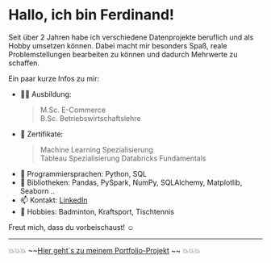 # Hallo, ich bin Ferdinand!

Seit über 2 Jahren habe ich verschiedene Datenprojekte beruflich und als Hobby umsetzen können. Dabei macht mir besonders Spaß, reale Problemstellungen bearbeiten zu können und dadurch Mehrwerte zu schaffen.

Ein paar kurze Infos zu mir:

- 🧑‍🎓 Ausbildung:  
    > M.Sc. E-Commerce  
    > B.Sc. Betriebswirtschaftslehre
- 📝 Zertifikate:  
    > Machine Learning Spezialisierung  
    > Tableau Spezialisierung
    > Databricks Fundamentals
- 💬 Programmiersprachen: Python, SQL
- 📗 Bibliotheken: Pandas, PySpark, NumPy, SQLAlchemy, Matplotlib, Seaborn ..
- 📫 Kontakt: [LinkedIn](https://www.linkedin.com/in/ferdinand-pohl-7384261a6/)
- 🏸 Hobbies: Badminton, Kraftsport, Tischtennis


Freut mich, dass du vorbeischaust! ☺️

---
💥💥💥 ~~[Hier geht´s zu meinem Portfolio-Projekt](https://github.com/fpohl1s/Portfolio-Projekt-Web-Scraper) ~~ 💥💥💥


